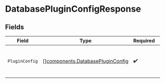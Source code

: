 # DatabasePluginConfigResponse


## Fields

| Field                                                                                | Type                                                                                 | Required                                                                             | Description                                                                          |
| ------------------------------------------------------------------------------------ | ------------------------------------------------------------------------------------ | ------------------------------------------------------------------------------------ | ------------------------------------------------------------------------------------ |
| `PluginConfig`                                                                       | [][components.DatabasePluginConfig](../../models/components/databasepluginconfig.md) | :heavy_check_mark:                                                                   | Configuration of plugin(s) observing database server                                 |